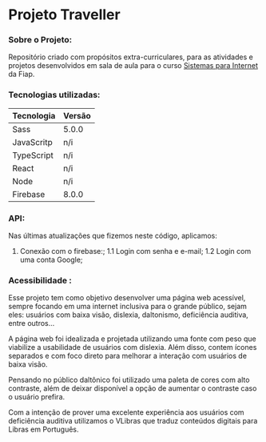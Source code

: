 # Projeto Traveller

### Sobre o Projeto:

Repositório criado com propósitos extra-curriculares, para as atividades e projetos desenvolvidos em sala de aula para o curso [Sistemas para Internet]() da Fiap.

### Tecnologias utilizadas:

Tecnologia   | Versão
------------ | ------
Sass         | 5.0.0
JavaScritp   | n/i
TypeScript   | n/i
React        | n/i
Node         | n/i
Firebase     | 8.0.0

### API:

Nas últimas atualizações que fizemos neste código, aplicamos:

1. Conexão com o firebase:;
1.1 Login com senha e e-mail;
1.2 Login com uma conta Google;

### Acessibilidade :

Esse projeto tem como objetivo desenvolver uma página web acessível, sempre focando em uma internet inclusiva para o grande público, sejam eles: usuários com baixa visão, dislexia, daltonismo, deficiência auditiva, entre outros...

A página web foi idealizada e projetada utilizando uma fonte com peso que viabilize a usabilidade de usuários com dislexia. Além disso, contem ícones separados e com foco direto para melhorar a interação com usuários de baixa visão. 

Pensando no público daltônico foi utilizado uma paleta de cores com alto contraste, além de deixar disponível a opção de aumentar o contraste caso o usuário prefira. 

Com a intenção de prover uma excelente experiência aos usuários com deficiência auditiva utilizamos o VLibras que traduz conteúdos digitais para Libras em Português.